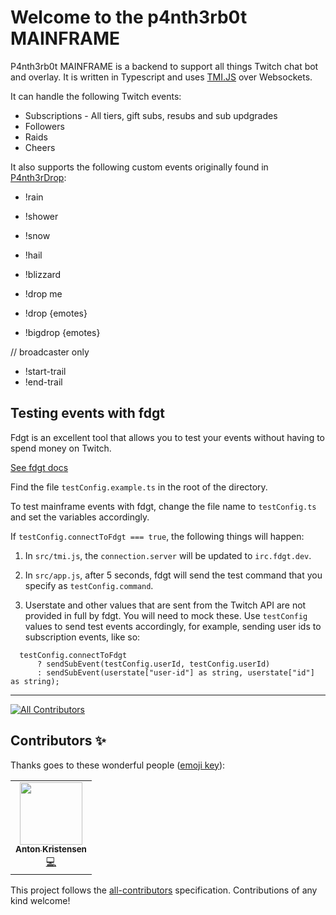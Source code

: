 # Welcome to the p4nth3rb0t MAINFRAME

P4nth3rb0t MAINFRAME is a backend to support all things Twitch chat bot and overlay. It is written in Typescript and uses [TMI.JS](https://github.com/tmijs) over Websockets.

It can handle the following Twitch events:

* Subscriptions - All tiers, gift subs, resubs and sub updgrades
* Followers
* Raids
* Cheers

It also supports the following custom events originally found in [P4nth3rDrop](https://github.com/whitep4nth3r/p4nth3rdrop):

- !rain
- !shower
- !snow
- !hail
- !blizzard

- !drop me
- !drop {emotes}
- !bigdrop {emotes}

// broadcaster only
- !start-trail
- !end-trail

## Testing events with fdgt

Fdgt is an excellent tool that allows you to test your events without having to spend money on Twitch.

[See fdgt docs](https://fdgt-website.now.sh/docs/getting-started)

Find the file `testConfig.example.ts` in the root of the directory.

To test mainframe events with fdgt, change the file name to `testConfig.ts` and set the variables accordingly.

If `testConfig.connectToFdgt === true`, the following things will happen:

1. In `src/tmi.js`, the `connection.server` will be updated to `irc.fdgt.dev`.

2. In `src/app.js`, after 5 seconds, fdgt will send the test command that you specify as `testConfig.command`.

3. Userstate and other values that are sent from the Twitch API are not provided in full by fdgt. You will need to mock these. Use `testConfig` values to send test events accordingly, for example, sending user ids to subscription events, like so:

```
  testConfig.connectToFdgt
      ? sendSubEvent(testConfig.userId, testConfig.userId)
      : sendSubEvent(userstate["user-id"] as string, userstate["id"] as string);

```

---

<!-- ALL-CONTRIBUTORS-BADGE:START - Do not remove or modify this section -->

[![All Contributors](https://img.shields.io/badge/all_contributors-1-orange.svg?style=flat-square)](#contributors-)

<!-- ALL-CONTRIBUTORS-BADGE:END -->

## Contributors ✨

Thanks goes to these wonderful people ([emoji key](https://allcontributors.org/docs/en/emoji-key)):

<!-- ALL-CONTRIBUTORS-LIST:START - Do not remove or modify this section -->
<!-- prettier-ignore-start -->
<!-- markdownlint-disable -->
<table>
  <tr>
    <td align="center"><a href="http://www.akr.is"><img src="https://avatars2.githubusercontent.com/u/5489879?v=4" width="100px;" alt=""/><br /><sub><b>Anton Kristensen</b></sub></a><br /><a href="https://github.com/whitep4nth3r/p4nth3rb0t-mainframe/commits?author=antonedvard" title="Code">💻</a></td>
  </tr>
</table>

<!-- markdownlint-enable -->
<!-- prettier-ignore-end -->

<!-- ALL-CONTRIBUTORS-LIST:END -->

This project follows the [all-contributors](https://github.com/all-contributors/all-contributors) specification. Contributions of any kind welcome!
